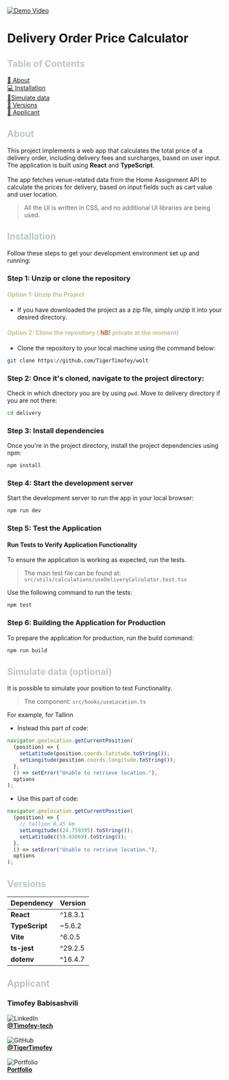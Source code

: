 [![Demo Video](https://img.shields.io/badge/Live%20Demo-Available-blue)]([https://drive.google.com/file/d/1sVxJRQz2rwPI8eTkF4EcH0SNp5hTru3L/view?usp=sharing](https://youtu.be/-7XJbCREe1M))

# Delivery Order Price Calculator

## <span style="color:rgb(189, 198, 193)">Table of Contents</span>

[📖 About](#about) <br/>
[💻 Installation](#installation) <br/>
[📍Simulate data](#simulate-data-optional) <br/>
[🔧 Versions](#versions) <br/>
[👤 Applicant](#applicant)

## <span style="color:rgb(189, 198, 193)">About</span>

This project implements a web app that calculates the total price of a delivery order, including delivery fees and surcharges, based on user input. The application is built using **React** and **TypeScript**. <br/><br/>
The app fetches venue-related data from the Home Assignment API to calculate the prices for delivery, based on input fields such as cart value and user location.<br/>

> All the UI is written in CSS, and no additional UI libraries are being used.

## <span style="color:rgb(189, 198, 193)">Installation</span>

Follow these steps to get your development environment set up and running:

### Step 1: Unzip or clone the repository

#### <span style="color: #c2bf93;">Option 1: Unzip the Project</span>

- If you have downloaded the project as a zip file, simply unzip it into your desired directory.

#### <span style="color: #c2bf93;">Option 2: Clone the repository ( <span style="color:rgb(188, 110, 46);">NB!</span> private at the moment)</span>

- Clone the repository to your local machine using the command below:

```bash
git clone https://github.com/TigerTimofey/wolt
```

### Step 2: Once it's cloned, navigate to the project directory:

Check in which directory you are by using `pwd`. Move to delivery directory if you are not there:

```bash
cd delivery
```

### Step 3: Install dependencies

Once you're in the project directory, install the project dependencies using npm:

```bash
npm install
```

### Step 4: Start the development server

Start the development server to run the app in your local browser:

```bash
npm run dev
```

### Step 5: Test the Application

#### Run Tests to Verify Application Functionality

To ensure the application is working as expected, run the tests.

> The main test file can be found at:
> `src/utils/calculations/useDeliveryCalculator.test.tsx`

Use the following command to run the tests:

```bash
npm test
```

### Step 6: Building the Application for Production

To prepare the application for production, run the build command:

```bash
npm run build
```

## <span style="color:rgb(189, 198, 193)">Simulate data (optional)</span>

It is possible to simulate your position to test Functionality. <br/>

> The component: `src/hooks/useLocation.ts`

For example, for Tallinn

- Instead this part of code:

```javascript
navigator.geolocation.getCurrentPosition(
  (position) => {
    setLatitude(position.coords.latitude.toString());
    setLongitude(position.coords.longitude.toString());
  },
  () => setError("Unable to retrieve location."),
  options
);
```

- Use this part of code:

```javascript
navigator.geolocation.getCurrentPosition(
  (position) => {
    // tallinn 0,45 km
    setLongitude((24.759395).toString());
    setLatitude((59.43869).toString());
  },
  () => setError("Unable to retrieve location."),
  options
);
```

## <span style="color:rgb(189, 198, 193)">Versions</span>

| Dependency     | Version |
| -------------- | ------- |
| **React**      | ^18.3.1 |
| **TypeScript** | ~5.6.2  |
| **Vite**       | ^6.0.5  |
| **ts-jest**    | ^29.2.5 |
| **dotenv**     | ^16.4.7 |

## <span style="color:rgb(189, 198, 193)">Applicant</span>

### Timofey Babisashvili <br/>

![LinkedIn](https://img.shields.io/badge/LinkedIn-%230A66C2?style=flat&logo=linkedin&logoColor=white) <br/>**[@Timofey-tech](https://www.linkedin.com/in/timofey-tech)**<br/><br/>
![GitHub](https://img.shields.io/badge/GitHub-%23181717?style=flat&logo=github&logoColor=white) <br/>**[@TigerTimofey](https://github.com/TigerTimofey)** <br/><br/>
![Portfolio](https://img.shields.io/badge/Portfolio-%2316B5D8?style=flat&logo=google-chrome&logoColor=white)<br/> **[Portfolio](https://timofey-tigertimofeys-projects.vercel.app)**
